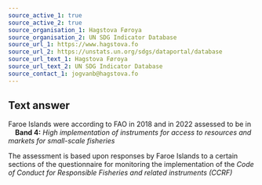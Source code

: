 ```yaml
---
source_active_1: true
source_active_2: true
source_organisation_1: Hagstova Føroya
source_organisation_2: UN SDG Indicator Database
source_url_1: https://www.hagstova.fo
source_url_2: https://unstats.un.org/sdgs/dataportal/database
source_url_text_1: Hagstova Føroya
source_url_text_2: UN SDG Indicator Database
source_contact_1: jogvanb@hagstova.fo
---
```

## Text answer  
Faroe Islands were according to FAO in 2018 and in 2022 assessed to be in  
 **Band 4:** *High implementation of instruments for access to resources and markets for small-scale fisheries*  
 
The assessment is based upon responses by Faroe Islands to a certain sections of the questionnaire for monitoring the implementation of the *Code of Conduct for Responsible Fisheries and related instruments (CCRF)*
